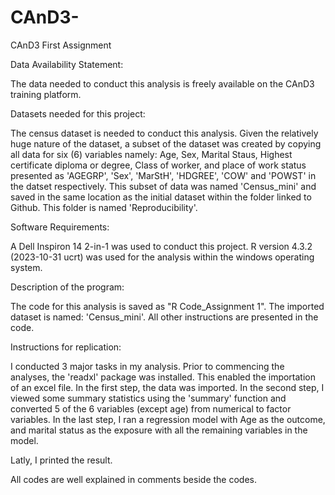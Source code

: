 # CAnD3-
CAnD3 First Assignment

Data Availability Statement:

The data needed to conduct this analysis is freely available on the CAnD3 training platform. 

Datasets needed for this project:

The census dataset is needed to conduct this analysis. Given the relatively huge nature of the dataset, a subset of the dataset was created by copying all data for six (6) variables namely: Age, Sex, Marital Staus, Highest certificate diploma or degree, Class of worker, and place of work status presented as 'AGEGRP', 'Sex', 'MarStH', 'HDGREE', 'COW' and 'POWST' in the datset respectively. This subset of data was named 'Census_mini' and saved in the same location as the initial dataset within the folder linked to Github. This folder is named 'Reproducibility'. 

Software Requirements: 

A Dell Inspiron 14 2-in-1 was used to conduct this project. R version 4.3.2 (2023-10-31 ucrt) was used for the analysis within the windows operating system. 

Description of the program: 

The code for this analysis is saved as "R Code_Assignment 1". 
The imported dataset is named: 'Census_mini'. 
All other instructions are presented in the code. 

Instructions for replication:

I conducted 3 major tasks in my analysis. Prior to commencing the analyses, the 'readxl' package was installed. This enabled the importation of an excel file. 
In the first step, the data was imported. 
In the second step, I viewed some summary statistics using the 'summary' function and converted 5 of the 6 variables (except age) from numerical to factor variables. 
In the last step, I ran a regression model with Age as the outcome, and marital status as the exposure with all the remaining variables in the model. 

Latly, I printed the result. 

All codes are well explained in comments beside the codes. 

